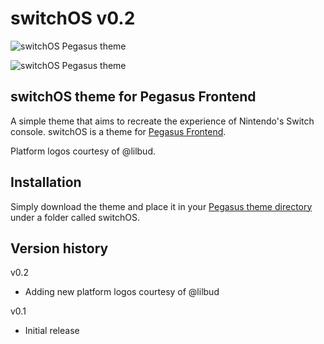# switchOS v0.2

![switchOS Pegasus theme](https://i.imgur.com/Qz5rYE9.jpg)

![switchOS Pegasus theme](https://i.imgur.com/yFCqOaY.png)

## switchOS theme for Pegasus Frontend

A simple theme that aims to recreate the experience of Nintendo's Switch console. switchOS is a theme for [Pegasus Frontend](http://pegasus-frontend.org/).

Platform logos courtesy of @lilbud.

## Installation

Simply download the theme and place it in your [Pegasus theme directory](http://pegasus-frontend.org/docs/user-guide/installing-themes/) under a folder called switchOS.


## Version history
v0.2
- Adding new platform logos courtesy of @lilbud

v0.1
- Initial release
